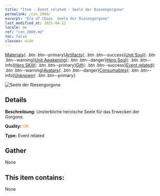 ```yaml
---
title: "Item - Event related - Seele der Riesengorgone"
permalink: /con_2069/
excerpt: "Era of Chaos  Seele der Riesengorgone"
last_modified_at: 2021-04-22
locale: de
ref: "con_2069.md"
toc: false
classes: wide
---
```

 [Materials](/ItemsDE/){: .btn .btn--primary}[Artifacts](/ItemsDE/Artifacts/){: .btn .btn--success}[Unit Soul](/ItemsDE/UnitSoul/){: .btn .btn--warning}[Unit Awakening](/ItemsDE/UnitAwakening/){: .btn .btn--danger}[Hero Soul](/ItemsDE/HeroSoul/){: .btn .btn--info}[Hero SKill](/ItemsDE/HeroSkill/){: .btn .btn--primary}[Gift](/ItemsDE/Gift/){: .btn .btn--success}[Event related](/ItemsDE/Events/){: .btn .btn--warning}[Avatars](/ItemsDE/Avatars/){: .btn .btn--danger}[Consumables](/ItemsDE/Consumables/){: .btn .btn--info}[Unknown](/ItemsDE/Unknown/){: .btn .btn--primary}

 ![Seele der Riesengorgone](/images/t/juexing_805.jpg)

## Details
 **Beschreibung:** Unsterbliche heroische Seele für das Erwecken der Gorgone.

 **Quality:** <span style="color: #FF8C00">OK</span>

 **Type:** Event related

## Gather

  None

## This item contains:

  None

